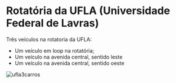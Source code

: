 # Rotatória da UFLA (Universidade Federal de Lavras)
Três veículos na rotatoria da UFLA:
- Um veículo em loop na rotatória;
- Um veículo na avenida central, sentido leste
- Um veículo na avenida central, sentido oeste

![ufla3carros](https://user-images.githubusercontent.com/43869367/58521098-93b71100-8191-11e9-9b14-17c701adc11b.png)
